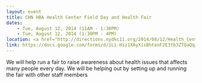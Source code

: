 ```yaml
---
layout: event
title: CHN HBA Health Center Field Day and Health Fair
dates:
    - Tue, August 12, 2014 (11AM - 1:30PM)
    - Tue, August 12, 2014 (1:30PM - 4PM)
location: <a href="http://directions.nydkc11.org/2014/08/12/Health_Center_Field_Day/">CHN Helen B. Atkinson Health Center, 81 West 115th Street</a>
link: https://docs.google.com/forms/d/1Li-Hiz1XAyXisBhtenF2E3tb3ZTQaQqJK4VbgBv3UO8/viewform
---
```

We will help run a fair to raise awareness about health issues that affects many people every day.  We will be helping out by setting up and running the fair with other staff members
